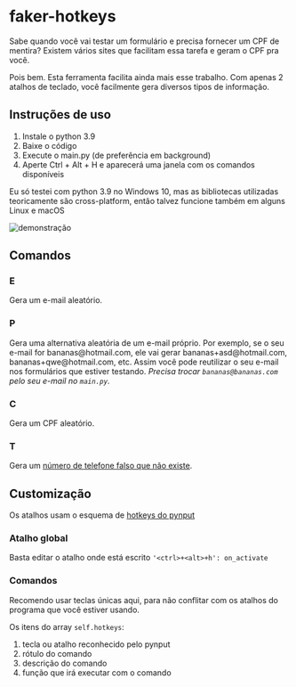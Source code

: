 # faker-hotkeys

Sabe quando você vai testar um formulário e precisa fornecer um CPF de mentira?
Existem vários sites que facilitam essa tarefa e geram o CPF pra você.


Pois bem. Esta ferramenta facilita ainda mais esse trabalho.
Com apenas 2 atalhos de teclado, você facilmente gera diversos tipos de informação.

## Instruções de uso
1. Instale o python 3.9
2. Baixe o código
3. Execute o main.py (de preferência em background)
4. Aperte Ctrl + Alt + H e aparecerá uma janela com os comandos disponíveis

Eu só testei com python 3.9 no Windows 10, mas as bibliotecas utilizadas teoricamente são cross-platform, então talvez funcione também em alguns Linux e macOS

![demonstração](https://i.ibb.co/GWkHNps/ezgif-com-gif-maker.gif)

## Comandos
### E
Gera um e-mail aleatório.
### P
Gera uma alternativa aleatória de um e-mail próprio. Por exemplo, se o seu e-mail for bananas<k>@</k>hotmail.com, ele vai gerar bananas+asd<k>@</k>hotmail.com, bananas+qwe<k>@</k>hotmail.com, etc. Assim você pode reutilizar o seu e-mail nos formulários que estiver testando. *Precisa trocar `bananas@bananas.com` pelo seu e-mail no `main.py`.*
### C
Gera um CPF aleatório.
### T
Gera um [número de telefone falso que não existe](https://web.facebook.com/numerosqnexist).

## Customização
Os atalhos usam o esquema de [hotkeys do pynput](https://pynput.readthedocs.io/en/latest/keyboard.html#global-hotkeys)
### Atalho global
Basta editar o atalho onde está escrito `'<ctrl>+<alt>+h': on_activate`
### Comandos
Recomendo usar teclas únicas aqui, para não conflitar com os atalhos do programa que você estiver usando.

Os itens do array `self.hotkeys`:

1. tecla ou atalho reconhecido pelo pynput
2. rótulo do comando
3. descrição do comando
4. função que irá executar com o comando
